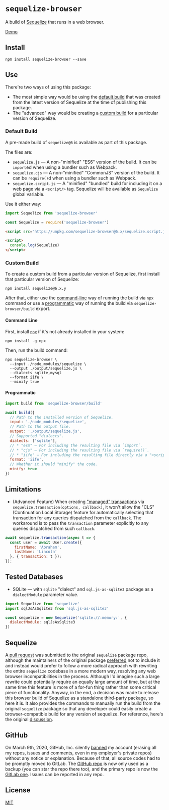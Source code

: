 # `sequelize-browser`

A build of [Sequelize](https://sequelize.org/) that runs in a web browser.

[Demo](https://catamphetamine.github.io/sequelize-browser/)

<!-- https://catamphetamine.gitlab.io/sequelize-browser/ -->

## Install

```
npm install sequelize-browser --save
```

## Use

There're two ways of using this package:
* The most simple way would be using the [default build](#default-build) that was created from the latest version of Sequelize at the time of publishing this package.
* The "advanced" way would be creating a [custom build](#custom-build) for a particular version of Sequelize.

### Default Build

A pre-made build of `sequelize@6` is available as part of this package.

The files are:

* `sequelize.js` — A non-"minified" "ES6" version of the build. It can be `import`ed when using a bundler such as Webpack.
* `sequelize.cjs` — A non-"minified" "CommonJS" version of the build. It can be `require()`d when using a bundler such as Webpack.
* `sequelize.script.js` — A "minified" "bundled" build for including it on a web page via a `<script/>` tag. Sequelize will be available as `Sequelize` global variable.

Use it either way:

```js
import Sequelize from 'sequelize-browser'
```

```js
const Sequelize = require('sequelize-browser')
```

```html
<script src="https://unpkg.com/sequelize-browser@6.x/sequelize.script.js"></script>

<script>
  console.log(Sequelize)
</script>
```

### Custom Build

To create a custom build from a particular version of Sequelize, first install that particular version of Sequelize:

```
npm install sequelize@6.x.y
```

After that, either use the [command-line](#command-line) way of running the build via `npx` command or use a [programmatic](#programmatic) way of running the build via `sequelize-browser/build` export.

#### Command Line

First, install [`npx`](https://www.npmjs.com/package/npx) if it's not already installed in your system:

```
npm install -g npx
```

Then, run the build command:

```
npx sequelize-browser \
  --input ./node_modules/sequelize \
  --output ./output/sequelize.js \
  --dialects sqlite,mysql
  --format iife \
  --minify true
```

#### Programmatic

```js
import build from 'sequelize-browser/build'

await build({
  // Path to the installed version of Sequelize.
  input: './node_modules/sequelize',
  // Path to the output file.
  output: './output/sequelize.js',
  // Supported "dialects".
  dialects: ['sqlite'],
  // * "esm" — For including the resulting file via `import`.
  // * "cjs" — For including the resulting file via `require()`.
  // * "iife" — For including the resulting file directly via a "<script/>" tag on a page.
  format: 'iife',
  // Whether it should "minify" the code.
  minify: true
})
```

## Limitations

* (Advanced Feature) When creating ["managed" transactions](https://sequelize.org/docs/v6/other-topics/transactions/) via `sequelize.transaction(options, callback)`, it won't allow the "CLS" (Continuation Local Storage) feature for automatically selecting that transaction for any queries dispatched from the `callback`. The workaround is to pass the `transaction` parameter explicitly to any queries dispatched from such `callback`.

```js
await sequelize.transaction(async t => {
  const user = await User.create({
    firstName: 'Abraham',
    lastName: 'Lincoln'
  }, { transaction: t });
});
```

## Tested Databases

* SQLite — with `sqlite` "dialect" and `sql.js-as-sqlite3` package as a `dialectModule` parameter value.

```js
import Sequelize from 'sequelize'
import sqlJsAsSqlite3 from 'sql.js-as-sqlite3'

const sequelize = new Sequelize('sqlite://:memory:', {
  dialectModule: sqlJsAsSqlite3
})
```

## Sequelize

A [pull request](https://github.com/sequelize/sequelize/pull/16208) was submitted to the original `sequelize` package repo, although the maintainers of the original package [preferred](https://github.com/sequelize/sequelize/pull/16208#issuecomment-1613288150) not to include it and instead would prefer to follow a more radical approach with rewriting the entire `sequelize` codebase in a more modern way, resolving any web browser incompatibilities in the process. Although I'd imagine such a large rewrite could potentially require an equally large amount of time, but at the same time this feature is more of a for-fun thing rather than some critical piece of functionality. Anyway, in the end, a decision was made to release this browser build of Sequelize as a standalone third-party package, so here it is. It also provides the commands to manually run the build from the original `sequelize` package so that any developer could easily create a browser-compatible build for any version of sequelize. For reference, here's the original [discussion](https://github.com/sequelize/sequelize/issues/16207).

## GitHub

On March 9th, 2020, GitHub, Inc. silently [banned](https://medium.com/@catamphetamine/how-github-blocked-me-and-all-my-libraries-c32c61f061d3) my account (erasing all my repos, issues and comments, even in my employer's private repos) without any notice or explanation. Because of that, all source codes had to be promptly moved to GitLab. The [GitHub repo](https://github.com/catamphetamine/sequelize-browser) is now only used as a backup (you can star the repo there too), and the primary repo is now the [GitLab one](https://gitlab.com/catamphetamine/sequelize-browser). Issues can be reported in any repo.

## License

[MIT](LICENSE)

